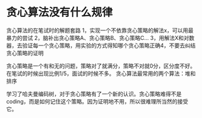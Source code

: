 # 贪心算法没有什么规律


贪心算法的在笔试时的解题套路
1，实现一个不依靠贪心策略的解法x，可以用最暴力的尝试
2，脑补出贪心策略A、贪心策略B、贪心策略C...
3，用解法X和对数器，去验证每一个贪心策略，用实验的方式得知哪个贪心策略正确4，不要去纠结贪心策略的证明

贪心策略是一个有和无的问题，策略对了就满分，策略不对就0分，区分度不好。在笔试的时候出现比例1/5，面试的时候不多。
贪心算法最常用的两个算法：堆和排序


学习了哈夫曼编码树，对于贪心策略有了一个新的认识。贪心策略难得不是coding，而是如何记住这个策略。因为证明地不用，所以很难理所当然的接受它。